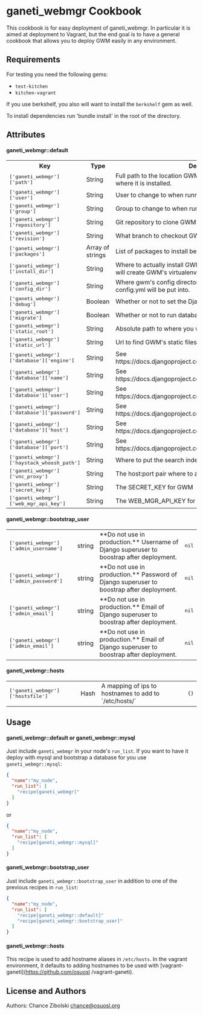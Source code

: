 ganeti_webmgr Cookbook
======================
This cookbook is for easy deployment of ganeti_webmgr. In particular it is
aimed at deployment to Vagrant, but the end goal is to have a general
cookbook that allows you to deploy GWM easily in any environment.

Requirements
------------

For testing you need the following gems:

- `test-kitchen`
- `kitchen-vagrant`

If you use berkshelf, you also will want to install the `berkshelf` gem as well.

To install dependencies run 'bundle install' in the root of the directory.


Attributes
----------

#### ganeti_webmgr::default
<table>
  <tr>
    <th>Key</th>
    <th>Type</th>
    <th>Description</th>
    <th>Default</th>
  </tr>
  <tr>
    <td><tt>['ganeti_webmgr']['path']</tt></td>
    <td>String</td>
    <td>Full path to the location GWM gets cloned. Note: This is not where it is installed.</td>
    <td><tt>/opt/ganeti_webmgr_src</tt></td>
  </tr>
  <tr>
    <td><tt>['ganeti_webmgr']['user']</tt></td>
    <td>String</td>
    <td>User to change to when running commands</td>
    <td><tt>nil</tt></td>
  </tr>
  <tr>
    <td><tt>['ganeti_webmgr']['group']</tt></td>
    <td>String</td>
    <td>Group to change to when running commands</td>
    <td><tt>nil</tt></td>
  </tr>
  <tr>
    <td><tt>['ganeti_webmgr']['repository']</tt></td>
    <td>String</td>
    <td>Git repository to clone GWM from</td>
    <td><tt>https://github.com/osuosl/ganeti_webmgr</tt></td>
  </tr>
  <tr>
    <td><tt>['ganeti_webmgr']['revision']</tt></td>
    <td>String</td>
    <td>What branch to checkout GWM on</td>
    <td><tt>develop</tt></td>
  </tr>
  <tr>
    <td><tt>['ganeti_webmgr']['packages']</tt></td>
    <td>Array of strings</td>
    <td>List of packages to install before setting up GWM</td>
    <td><tt>[]</tt></td>
  </tr>
  <tr>
    <td><tt>['ganeti_webmgr']['install_dir']</tt></td>
    <td>String</td>
    <td>Where to actually install GWM to. This is the location setup.sh will create GWM's virtualenv</td>
    <td><tt>/opt/ganeti_webmgr</tt></td>
  </tr>
  <tr>
    <td><tt>['ganeti_webmgr']['config_dir']</tt></td>
    <td>String</td>
    <td>Where gwm's config directory goes. This is the directory config.yml will be put into.</td>
    <td><tt>/opt/ganeti_webmgr/config</tt></td>
  </tr>
  <tr>
    <td><tt>['ganeti_webmgr']['debug']</tt></td>
    <td>Boolean</td>
    <td>Whether or not to set the Django debug mode on or off</td>
    <td><tt>false</tt></td>
  </tr>
  <tr>
    <td><tt>['ganeti_webmgr']['migrate']</tt></td>
    <td>Boolean</td>
    <td>Whether or not to run database migrations</td>
    <td><tt>false</tt></td>
  </tr>
  <tr>
    <td><tt>['ganeti_webmgr']['static_root']</tt></td>
    <td>String</td>
    <td>Absolute path to where you want staticfiles to be collected to</td>
    <td><tt>/opt/ganeti_webmgr/collected_static</tt></td>
  </tr>
  <tr>
    <td><tt>['ganeti_webmgr']['static_url']</tt></td>
    <td>String</td>
    <td>Url to find GWM's static files at.</td>
    <td><tt>/static</tt></td>
  </tr>
  <tr>
    <td><tt>['ganeti_webmgr']['database']['engine']</tt></td>
    <td>String</td>
    <td>See https://docs.djangoproject.com/en/1.4/ref/settings/#databases</td>
    <td><tt>nil</tt></td>
  </tr>
  <tr>
    <td><tt>['ganeti_webmgr']['database']['name']</tt></td>
    <td>String</td>
    <td>See https://docs.djangoproject.com/en/1.4/ref/settings/#databases</td>
    <td><tt>nil</tt></td>
  </tr>
  <tr>
    <td><tt>['ganeti_webmgr']['database']['user']</tt></td>
    <td>String</td>
    <td>See https://docs.djangoproject.com/en/1.4/ref/settings/#databases</td>
    <td><tt>nil</tt></td>
  </tr>
  <tr>
    <td><tt>['ganeti_webmgr']['database']['password']</tt></td>
    <td>String</td>
    <td>See https://docs.djangoproject.com/en/1.4/ref/settings/#databases</td>
    <td><tt>nil</tt></td>
  </tr>
  <tr>
    <td><tt>['ganeti_webmgr']['database']['host']</tt></td>
    <td>String</td>
    <td>See https://docs.djangoproject.com/en/1.4/ref/settings/#databases</td>
    <td><tt>nil</tt></td>
  </tr>
  <tr>
    <td><tt>['ganeti_webmgr']['database']['port']</tt></td>
    <td>String</td>
    <td>See https://docs.djangoproject.com/en/1.4/ref/settings/#databases</td>
    <td><tt>nil</tt></td>
  </tr>
  <tr>
    <td><tt>['ganeti_webmgr']['haystack_whoosh_path']</tt></td>
    <td>String</td>
    <td>Where to put the search index files</td>
    <td><tt>/opt/ganeti_webmgr/whoosh_index</tt></td>
  </tr>
  <tr>
    <td><tt>['ganeti_webmgr']['vnc_proxy']</tt></td>
    <td>String</td>
    <td>The host:port pair where to access the VNCAuthProxy</td>
    <td><tt>node['fqdn']:8888</tt></td>
  </tr>
  <tr>
    <td><tt>['ganeti_webmgr']['secret_key']</tt></td>
    <td>String</td>
    <td>The SECRET_KEY for GWM</td>
    <td><tt>No Default, left unset.</tt></td>
  </tr>
  <tr>
    <td><tt>['ganeti_webmgr']['web_mgr_api_key']</tt></td>
    <td>String</td>
    <td>The WEB_MGR_API_KEY for GWM</td>
    <td><tt>No Default, left unset.</tt></td>
  </tr>
</table>

#### ganeti_webmgr::bootstrap_user
<table>
  <tr>
    <td><tt>['ganeti_webmgr']['admin_username']</tt></td>
    <td>string</td>
    <td>**Do not use in production.** Username of Django superuser to boostrap after deployment.</td>
    <td><tt>nil</tt></td>
  </tr>
  <tr>
    <td><tt>['ganeti_webmgr']['admin_password']</tt></td>
    <td>string</td>
    <td>**Do not use in production.** Password of Django superuser to boostrap after deployment.</td>
    <td><tt>nil</tt></td>
  </tr>
  <tr>
    <td><tt>['ganeti_webmgr']['admin_email']</tt></td>
    <td>string</td>
    <td>**Do not use in production.** Email of Django superuser to boostrap after deployment.</td>
    <td><tt>nil</tt></td>
  </tr>
  <tr>
    <td><tt>['ganeti_webmgr']['admin_email']</tt></td>
    <td>string</td>
    <td>**Do not use in production.** Email of Django superuser to boostrap after deployment.</td>
    <td><tt>nil</tt></td>
  </tr>
</table>

#### ganeti_webmgr::hosts
<table>
  <tr>
    <td><tt>['ganeti_webmgr']['hostsfile']</tt></td>
    <td>Hash</td>
    <td>A mapping of ips to hostnames to add to `/etc/hosts/`</td>
    <td><tt>{}</tt></td>
  </tr>
</table>

Usage
-----
#### ganeti_webmgr::default or ganeti_webmgr::mysql
Just include `ganeti_webmgr` in your node's `run_list`.
If you want to have it deploy with mysql and bootstrap a database for you use
`ganeti_webmgr::mysql`:

```json
{
  "name":"my_node",
  "run_list": [
    "recipe[ganeti_webmgr]"
  ]
}
```

or

```json
{
  "name":"my_node",
  "run_list": [
    "recipe[ganeti_webmgr::mysql]"
  ]
}
```
#### ganeti_webmgr::bootstrap_user
Just include `ganeti_webmgr::bootstrap_user` in addition to one of the previous
recipes in `run_list`:

```json
{
  "name":"my_node",
  "run_list": [
    "recipe[ganeti_webmgr::default]"
    "recipe[ganeti_webmgr::bootstrap_user]"
  ]
}
```

#### ganeti_webmgr::hosts

This recipe is used to add hostname aliases in `/etc/hosts`.  In the vagrant
environment, it defaults to adding hostnames to be used with [vagrant-
ganeti](https://github.com/osuosl /vagrant-ganeti).

License and Authors
-------------------
Authors: Chance Zibolski <chance@osuosl.org>
